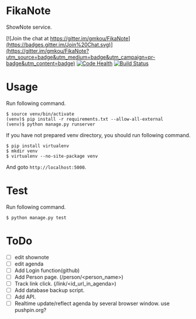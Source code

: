 # FikaNote

ShowNote service.

[![Join the chat at https://gitter.im/gmkou/FikaNote](https://badges.gitter.im/Join%20Chat.svg)](https://gitter.im/gmkou/FikaNote?utm_source=badge&utm_medium=badge&utm_campaign=pr-badge&utm_content=badge) [![Code Health](https://landscape.io/github/gmkou/FikaNote/master/landscape.svg?style=flat)](https://landscape.io/github/gmkou/FikaNote/master) [![Build Status](https://travis-ci.org/gmkou/FikaNote.svg?branch=master)](https://travis-ci.org/gmkou/FikaNote)

# Usage

Run following command.

```
$ source venv/bin/activate
(venv)$ pip install -r requirements.txt --allow-all-external
(venv)$ python manage.py runserver
```

If you have not prepared venv directory, you should run following command.

```
$ pip install virtualenv
$ mkdir venv
$ virtualenv --no-site-package venv
```

And goto `http://localhost:5000`.

# Test

Run following command.

```
$ python manage.py test
```

# ToDo
- [ ] edit shownote
- [ ] edit agenda
- [ ] Add Login function(github)
- [ ] Add Person page. (/person/<person_name>)
- [ ] Track link click. (/link/<id_url_in_agenda>)
- [ ] Add database backup script.
- [ ] Add API.
- [ ] Realtime update/reflect agenda by several browser window.
		use pushpin.org?
